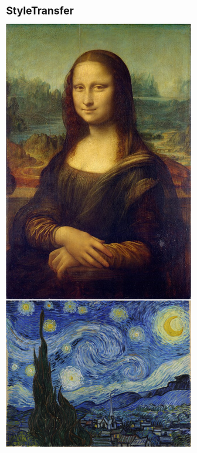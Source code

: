 # StyleTransfer
![barior](https://github.com/VigenGh/StyleTransfer/blob/main/newfolder/mona.jpg) ![priv](https://github.com/VigenGh/StyleTransfer/blob/main/newfolder/vangog.jpg)
